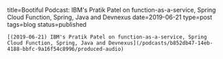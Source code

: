 
title=Bootiful Podcast: IBM's Pratik Patel on function-as-a-service, Spring Cloud Function, Spring, Java and Devnexus
date=2019-06-21
type=post
tags=blog
status=published
~~~~~~
[(2019-06-21) IBM's Pratik Patel on function-as-a-service, Spring Cloud Function, Spring, Java and Devnexus](/podcasts/b852db47-14eb-4188-bbfc-9a16f54c8996/produced-audio) 
            